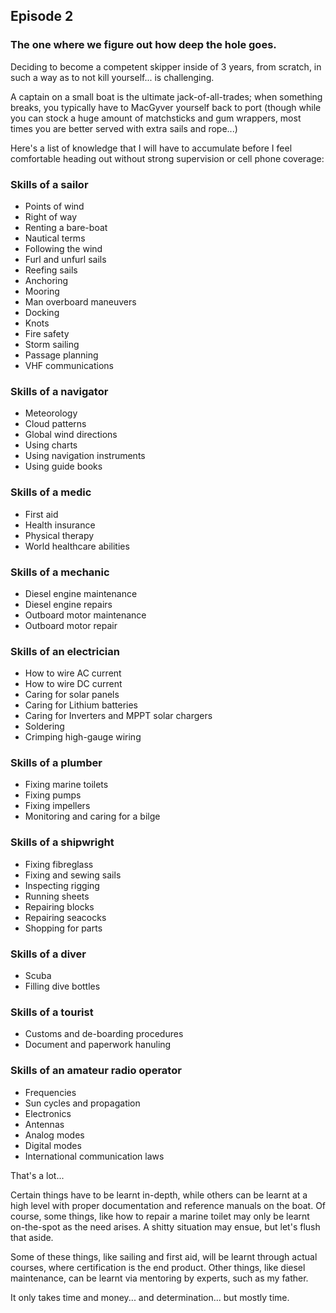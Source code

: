 ## Episode 2

### The one where we figure out how deep the hole goes.

Deciding to become a competent skipper inside of 3 years, from scratch, in such a way as to not kill yourself... is challenging.

A captain on a small boat is the ultimate jack-of-all-trades; when something breaks, you typically have to MacGyver yourself back to port (though while you can stock a huge amount of matchsticks and gum wrappers, most times you are better served with extra sails and rope...)

Here's a list of knowledge that I will have to accumulate before I feel comfortable heading out without strong supervision or cell phone coverage:

### Skills of a sailor
<ul>
<li>Points of wind</li>
<li>Right of way</li>
<li>Renting a bare-boat</li>
<li>Nautical terms</li>
<li>Following the wind</li>
<li>Furl and unfurl sails</li>
<li>Reefing sails</li>
<li>Anchoring</li>
<li>Mooring</li>
<li>Man overboard maneuvers</li>
<li>Docking</li>
<li>Knots</li>
<li>Fire safety</li>
<li>Storm sailing</li>
<li>Passage planning</li>
<li>VHF communications</li>
</ul>

### Skills of a navigator
<ul>
<li>  Meteorology</li>
<li>  Cloud patterns</li>
<li>Global wind directions</li>
<li>Using charts</li>
<li>Using navigation instruments</li>
<li>Using guide books</li>
</ul>

### Skills of a medic
<ul>
<li>First aid</li>
<li>Health insurance</li>
<li>Physical therapy</li>
<li>World healthcare abilities</li>
</ul>

### Skills of a mechanic
<ul>
<li>Diesel engine maintenance</li>
<li>Diesel engine repairs</li>
<li>Outboard motor maintenance</li>
<li>Outboard motor repair</li>
</ul>

### Skills of an electrician
<ul>
<li>How to wire AC current</li>
<li>How to wire DC current</li>
<li>Caring for solar panels</li>
<li>Caring for Lithium batteries</li>
<li>Caring for Inverters and MPPT solar chargers</li>
<li>Soldering</li>
<li>Crimping high-gauge wiring</li>
</ul>


### Skills of a plumber
<ul>
<li>Fixing marine toilets</li>
<li>Fixing pumps</li>
<li>Fixing impellers</li>
<li>Monitoring and caring for a bilge</li>
</ul>

### Skills of a shipwright
<ul>
<li>Fixing fibreglass</li>
<li>Fixing and sewing sails</li>
<li>Inspecting rigging</li>
<li>Running sheets</li>
<li>Repairing blocks</li>
<li>Repairing seacocks</li>
<li>Shopping for parts</li>
</ul>

### Skills of a diver
<ul>
<li>Scuba</li>
<li>Filling dive bottles</li>
</ul>


### Skills of a tourist
<ul>
<li>Customs and de-boarding procedures</li>
<li>Document and paperwork hanuling</li>
</ul>

### Skills of an amateur radio operator
<ul>
<li>Frequencies</li>
<li>Sun cycles and propagation</li>
<li>Electronics</li>
<li>Antennas</li>
<li>Analog modes</li>
<li>Digital modes</li>
<li>International communication laws</li>
</ul>

That's a lot...

Certain things have to be learnt in-depth, while others can be learnt at a high level with proper documentation and reference manuals on the boat. Of course, some things, like how to repair a marine toilet may only be learnt on-the-spot as the need arises. A shitty situation may ensue, but let's flush that aside.

Some of these things, like sailing and first aid, will be learnt through actual courses, where certification is the end product.  Other things, like diesel maintenance, can be learnt via mentoring by experts, such as my father.  

It only takes time and money... and determination... but mostly time.
